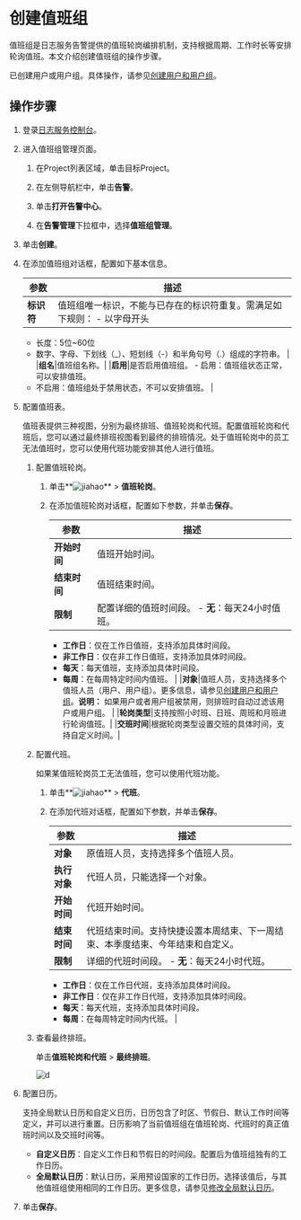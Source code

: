 # 创建值班组

值班组是日志服务告警提供的值班轮岗编排机制，支持根据周期、工作时长等安排轮询值班。本文介绍创建值班组的操作步骤。

已创建用户或用户组。具体操作，请参见[创建用户和用户组](/intl.zh-CN/告警（新版）/用户管理/创建用户和用户组.md)。

## 操作步骤

1.  登录[日志服务控制台](https://sls.console.aliyun.com)。

2.  进入值班组管理页面。

    1.  在Project列表区域，单击目标Project。

    2.  在左侧导航栏中，单击**告警**。

    3.  单击**打开告警中心**。

    4.  在**告警管理**下拉框中，选择**值班组管理**。

3.  单击**创建**。

4.  在添加值班组对话框，配置如下基本信息。

    |参数|描述|
    |--|--|
    |**标识符**|值班组唯一标识，不能与已存在的标识符重复。需满足如下规则：    -   以字母开头
    -   长度：5位~60位
    -   数字、字母、下划线（\_）、短划线（-）和半角句号（.）组成的字符串。 |
    |**组名**|值班组名称。|
    |**启用**|是否启用值班组。    -   启用：值班组状态正常，可以安排值班。
    -   不启用：值班组处于禁用状态，不可以安排值班。 |

5.  配置值班表。

    值班表提供三种视图，分别为最终排班、值班轮岗和代班。配置值班轮岗和代班后，您可以通过最终排班视图看到最终的排班情况。处于值班轮岗中的员工无法值班时，您可以使用代班功能安排其他人进行值班。

    1.  配置值班轮岗。

        1.  单击**![jiahao](https://static-aliyun-doc.oss-accelerate.aliyuncs.com/assets/img/zh-CN/6521065161/p249337.png)** \> **值班轮岗**。
        2.  在添加值班轮岗对话框，配置如下参数，并单击**保存**。

            |参数|描述|
            |--|--|
            |**开始时间**|值班开始时间。|
            |**结束时间**|值班结束时间。|
            |**限制**|配置详细的值班时间段。            -   **无**：每天24小时值班。
            -   **工作日**：仅在工作日值班，支持添加具体时间段。
            -   **非工作日**：仅在非工作日值班，支持添加具体时间段。
            -   **每天**：每天值班，支持添加具体时间段。
            -   **每周**：在每周特定时间内值班。 |
            |**对象**|值班人员，支持选择多个值班人员（用户、用户组）。更多信息，请参见[创建用户和用户组](/intl.zh-CN/告警（新版）/用户管理/创建用户和用户组.md)。**说明：** 如果用户或者用户组被禁用，则排班时自动过滤该用户或用户组。 |
            |**轮岗类型**|支持按照小时班、日班、周班和月班进行轮询值班。|
            |**交班时间**|根据轮岗类型设置交班的具体时间，支持自定义时间。|

    2.  配置代班。

        如果某值班轮岗员工无法值班，您可以使用代班功能。

        1.  单击**![jiahao](https://static-aliyun-doc.oss-accelerate.aliyuncs.com/assets/img/zh-CN/6521065161/p249337.png)** \> **代班**。
        2.  在添加代班对话框，配置如下参数，并单击**保存**。

            |参数|描述|
            |--|--|
            |**对象**|原值班人员，支持选择多个值班人员。|
            |**执行对象**|代班人员，只能选择一个对象。|
            |**开始时间**|代班开始时间。|
            |**结束时间**|代班结束时间。支持快捷设置本周结束、下一周结束、本季度结束、今年结束和自定义。 |
            |**限制**|详细的代班时间段。            -   **无**：每天24小时代班。
            -   **工作日**：仅在工作日代班，支持添加具体时间段。
            -   **非工作日**：仅在非工作日代班，支持添加具体时间段。
            -   **每天**：每天代班，支持添加具体时间段。
            -   **每周**：在每周特定时间内代班。 |

    3.  查看最终排班。

        单击**值班轮岗和代班** \> **最终排班**。

        ![d](https://static-aliyun-doc.oss-accelerate.aliyuncs.com/assets/img/zh-CN/6537985161/p251109.png)

6.  配置日历。

    支持全局默认日历和自定义日历，日历包含了时区、节假日、默认工作时间等定义，并可以进行重置。日历影响了当前值班组在值班轮岗、代班时的真正值班时间以及交班时间等。

    -   **自定义日历**：自定义工作日和节假日的时间段。配置后为值班组独有的工作日历。
    -   **全局默认日历**：默认日历，采用预设国家的工作日历。选择该值后，与其他值班组使用相同的工作日历。更多信息，请参见[修改全局默认日历]()。
7.  单击**保存**。


